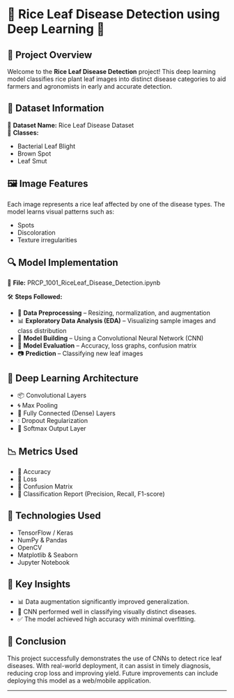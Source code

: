 # 🌾 Rice Leaf Disease Detection using Deep Learning 🚀

## 📌 **Project Overview**
Welcome to the **Rice Leaf Disease Detection** project! This deep learning model classifies rice plant leaf images into distinct disease categories to aid farmers and agronomists in early and accurate detection.

## 📂 **Dataset Information**

📄 **Dataset Name:** Rice Leaf Disease Dataset  
🧷 **Classes:**
- Bacterial Leaf Blight
- Brown Spot
- Leaf Smut

## 🖼️ **Image Features**

Each image represents a rice leaf affected by one of the disease types. The model learns visual patterns such as:
- Spots
- Discoloration
- Texture irregularities

## 🔍 **Model Implementation**

📜 **File:** PRCP_1001_RiceLeaf_Disease_Detection.ipynb

🛠️ **Steps Followed:**
- 🧹 **Data Preprocessing** – Resizing, normalization, and augmentation
- 📊 **Exploratory Data Analysis (EDA)** – Visualizing sample images and class distribution
- 🧠 **Model Building** – Using a Convolutional Neural Network (CNN)
- 🎯 **Model Evaluation** – Accuracy, loss graphs, confusion matrix
- 📷 **Prediction** – Classifying new leaf images

## 🤖 **Deep Learning Architecture**

- 📦 Convolutional Layers
- 🌀 Max Pooling
- 🧮 Fully Connected (Dense) Layers
- 💧 Dropout Regularization
- 🧠 Softmax Output Layer

## 📉 **Metrics Used**

- 📌 Accuracy
- 📌 Loss
- 📌 Confusion Matrix
- 📌 Classification Report (Precision, Recall, F1-score)

## 🧪 **Technologies Used**

- TensorFlow / Keras
- NumPy & Pandas
- OpenCV
- Matplotlib & Seaborn
- Jupyter Notebook

## 🔑 **Key Insights**

- 📊 Data augmentation significantly improved generalization.
- 🧠 CNN performed well in classifying visually distinct diseases.
- ✅ The model achieved high accuracy with minimal overfitting.

## 🎯 **Conclusion**

This project successfully demonstrates the use of CNNs to detect rice leaf diseases. With real-world deployment, it can assist in timely diagnosis, reducing crop loss and improving yield. Future improvements can include deploying this model as a web/mobile application.

---

